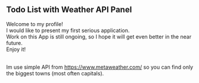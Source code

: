 <h2>Todo List with Weather API Panel</h2>

Welcome to my profile!<br>
I would like to present my first serious application.<br>
Work on this App is still ongoing, so I hope it will get even better in the near future.<br>
Enjoy it!<br><br>

Im use simple API from https://www.metaweather.com/ so you can find only the biggest towns (most often capitals).<br>
